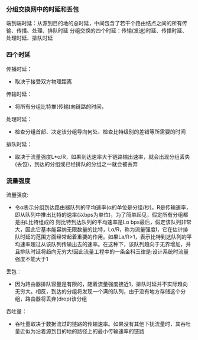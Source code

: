 ### 分组交换网中的时延和丢包
端到端时延：从源到目的地的总时延，中间包含了若干个路由结点之间的所有传输、传播、处理、排队时延
分组交换的四个时延：传输(发送)时延、传播时延、处理时延、排队时延

### 四个时延
传播时延：
  - 取决于接受双方物理距离

传输时延：
  - 将所有分组比特推(传输)向链路的时间，

处理时延：
  - 检查分组首部、决定该分组导向何处、检查比特级别的差错等所需要的时间

排队时延：
  - 取决于流量强度L*α/R，如果到达速率大于链路输出速率，就会出现分组丢失(丢包)，到达的分组或已经排队的分组之一就会被丢弃

### 流量强度
流量强度:
  - 令α表示分组到达路由器队列的平均速率(α的单位是分组/秒)。R是传输速率，即从队列中推出比特的速率(以bps为单位)，为了简单起见，假定所有分组都是由L比特组成的 则比特到达队列的平均速率是Lα bps最后，假定该队列非常大，因此它基本能容纳无限数量的比特，Lα/R，称为流量强度I，它在估计排队时延的范围方面经常起着重要的作用。如果La/R>1，表示比特到达队列的平均速率超过从该队列传输出去的速率。在这种下，该队列趋向于无界增加，并且排队时延将趋向无穷大!因此流量工程中的一条金科玉律是:设计系统时流量强度不能大于1

丢包：
  - 因为路由器排队容量是有限的，随着流量强度接近1，排队时延并不实际趋向无穷大。相反，到达的分组将发现一个满的队列，由于没有地方存储这个分组，路由器将丢弃(drop)该分组<!--理论上分组如果有无限缓存的话，排队时延无穷大。但实际上路由器缓存有限，缓存满了后会产生丢包-->

吞吐量：
  - 吞吐量取决于数据流过的链路的传输速率。如果没有其他下扰流量时，其吞吐量近似为沿着源到目的地的路径上的最小传输速率的链路